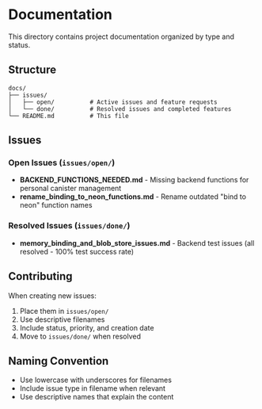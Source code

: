 # Documentation

This directory contains project documentation organized by type and status.

## Structure

```
docs/
├── issues/
│   ├── open/          # Active issues and feature requests
│   └── done/          # Resolved issues and completed features
└── README.md          # This file
```

## Issues

### Open Issues (`issues/open/`)

- **BACKEND_FUNCTIONS_NEEDED.md** - Missing backend functions for personal canister management
- **rename_binding_to_neon_functions.md** - Rename outdated "bind to neon" function names

### Resolved Issues (`issues/done/`)

- **memory_binding_and_blob_store_issues.md** - Backend test issues (all resolved - 100% test success rate)

## Contributing

When creating new issues:

1. Place them in `issues/open/`
2. Use descriptive filenames
3. Include status, priority, and creation date
4. Move to `issues/done/` when resolved

## Naming Convention

- Use lowercase with underscores for filenames
- Include issue type in filename when relevant
- Use descriptive names that explain the content
